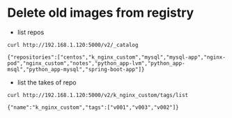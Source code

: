 # Delete old images from registry
* list repos

```
curl http://192.168.1.120:5000/v2/_catalog
```
```
{"repositories":["centos","k_nginx_custom","mysql","mysql-app","nginx-pod","nginx_custom","notes","python_app-lvm","python_app-msql","python_app-mysql","spring-boot-app"]}
```
* list the takes of repo
```
curl http://192.168.1.120:5000/v2/k_nginx_custom/tags/list
```
```
{"name":"k_nginx_custom","tags":["v001","v003","v002"]}
```
